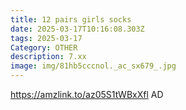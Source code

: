 ```yaml
---
title: 12 pairs girls socks
date: 2025-03-17T10:16:08.303Z
tags: 2025-03-17
Category: OTHER
description: 7.xx
image: img/81hb5cccnol._ac_sx679_.jpg
---
```

https://amzlink.to/az05S1tWBxXfl
AD